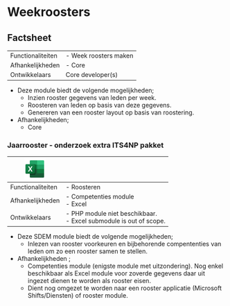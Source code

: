 # Weekroosters

## Factsheet

| | |
| --- | --- |
| Functionaliteiten | - Week roosters maken |
| Afhankelijkheden | - Core |
| Ontwikkelaars | Core developer(s) |

- Deze module biedt de volgende mogelijkheden;
    - Inzien rooster gegevens van leden per week.
    - Roosteren van leden op basis van deze gegevens.
    - Genereren van een rooster layout op basis van roostering.
- Afhankelijkheden;
    - Core

### Jaarrooster - onderzoek extra ITS4NP pakket

| ![Logo Excel](../assets/images/logo/logo_Excel.png) | |
| --- | --- |
| Functionaliteiten | - Roosteren |
| Afhankelijkheden | - Competenties module<br />- Excel |
| Ontwikkelaars | - PHP module niet beschikbaar.<br />- Excel submodule is out of scope. |

- Deze SDEM module biedt de volgende mogelijkheden;
    - Inlezen van rooster voorkeuren en bijbehorende compententies van leden om zo een rooster samen te stellen.
- Afhankelijkheden ;
    - Competenties module (enigste module met uitzondering). Nog enkel beschikbaar als Excel module voor zoverde gegevens daar uit ingezet dienen te worden als rooster eisen.
    - Dient nog omgezet te worden naar een rooster applicatie (Microsoft Shifts/Diensten) of rooster module.